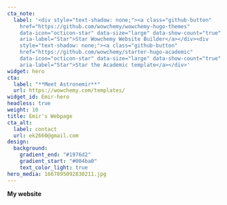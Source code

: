 ```yaml
---
cta_note:
  label: '<div style="text-shadow: none;"><a class="github-button"
    href="https://github.com/wowchemy/wowchemy-hugo-themes"
    data-icon="octicon-star" data-size="large" data-show-count="true"
    aria-label="Star">Star Wowchemy Website Builder</a></div><div
    style="text-shadow: none;"><a class="github-button"
    href="https://github.com/wowchemy/starter-hugo-academic"
    data-icon="octicon-star" data-size="large" data-show-count="true"
    aria-label="Star">Star the Academic template</a></div>'
widget: hero
cta:
  label: "**Meet Astronemir**"
  url: https://wowchemy.com/templates/
widget_id: Emir-hero
headless: true
weight: 10
title: Emir's Webpage
cta_alt:
  label: contact
  url: ek2660@gmail.com
design:
  background:
    gradient_end: "#1976d2"
    gradient_start: "#004ba0"
    text_color_light: true
hero_media: 1667895092830211.jpg
---
```

**My website**

<div class="mb-3"></div>
<!--GitHub Button JS-->
<script async defer src="https://buttons.github.io/buttons.js"></script>